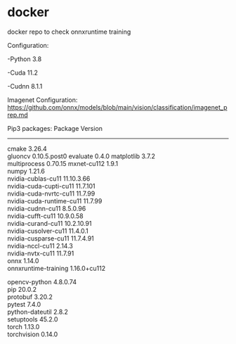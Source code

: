 # docker
docker repo to check onnxruntime training

Configuration:

-Python 3.8

-Cuda 11.2

-Cudnn 8.1.1

Imagenet Configuration: https://github.com/onnx/models/blob/main/vision/classification/imagenet_prep.md

Pip3 packages:
Package                  Version     
------------------------ ------------     
cmake                    3.26.4         
gluoncv                  0.10.5.post0
evaluate                 0.4.0
matplotlib               3.7.2  
multiprocess             0.70.15
mxnet-cu112              1.9.1             
numpy                    1.21.6      
nvidia-cublas-cu11       11.10.3.66  
nvidia-cuda-cupti-cu11   11.7.101    
nvidia-cuda-nvrtc-cu11   11.7.99     
nvidia-cuda-runtime-cu11 11.7.99     
nvidia-cudnn-cu11        8.5.0.96    
nvidia-cufft-cu11        10.9.0.58   
nvidia-curand-cu11       10.2.10.91  
nvidia-cusolver-cu11     11.4.0.1    
nvidia-cusparse-cu11     11.7.4.91   
nvidia-nccl-cu11         2.14.3      
nvidia-nvtx-cu11         11.7.91     
onnx                     1.14.0      
onnxruntime-training     1.16.0+cu112

opencv-python            4.8.0.74               
pip                      20.0.2          
protobuf                 3.20.2           
pytest                   7.4.0       
python-dateutil          2.8.2           
setuptools               45.2.0           
torch                    1.13.0      
torchvision              0.14.0      

